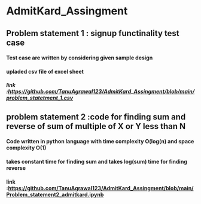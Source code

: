 # AdmitKard_Assingment
## Problem statement 1 : signup functinality test case
#### Test case are written by considering given sample design 
#### upladed csv file of excel sheet
##### link :https://github.com/TanuAgrawal123/AdmitKard_Assingment/blob/main/problem_statetment_1.csv

## problem statement 2 :code for finding sum and reverse of sum of multiple of X or Y less than N
#### Code written in python language with time complexity O(log(n) and space complexity O(1)
#### takes constant time for finding sum and takes log(sum) time for finding reverse
#### link :https://github.com/TanuAgrawal123/AdmitKard_Assingment/blob/main/Problem_statement2_admitkard.ipynb
